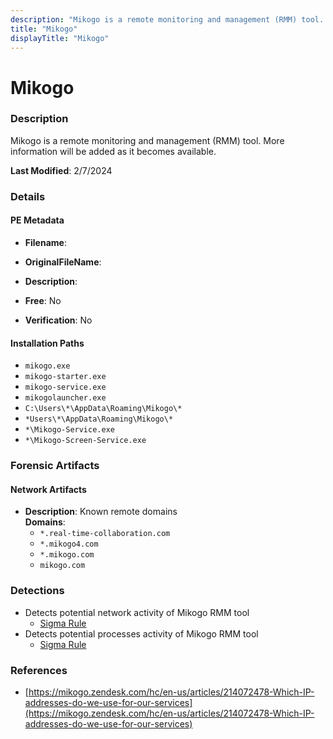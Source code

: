 ```yaml
---
description: "Mikogo is a remote monitoring and management (RMM) tool. More information will be added as it becomes available."
title: "Mikogo"
displayTitle: "Mikogo"
---
```




# Mikogo


### Description

Mikogo is a remote monitoring and management (RMM) tool. More information will be added as it becomes available.



**Last Modified**: 2/7/2024

### Details


#### PE Metadata
- **Filename**: 
- **OriginalFileName**: 
- **Description**: 


- **Free**: No

- **Verification**: No




#### Installation Paths
- `mikogo.exe`
- `mikogo-starter.exe`
- `mikogo-service.exe`
- `mikogolauncher.exe`
- `C:\Users\*\AppData\Roaming\Mikogo\*`
- `*Users\*\AppData\Roaming\Mikogo\*`
- `*\Mikogo-Service.exe`
- `*\Mikogo-Screen-Service.exe`

### Forensic Artifacts




#### Network Artifacts
- **Description**: Known remote domains
<br/>**Domains**:
    - `*.real-time-collaboration.com`
    - `*.mikogo4.com`
    - `*.mikogo.com`
    - `mikogo.com`


### Detections
- Detects potential network activity of Mikogo RMM tool
  - [Sigma Rule](https://github.com/magicsword-io/LOLRMM/blob/main/detections/sigma/mikogo_network_sigma.yml)
- Detects potential processes activity of Mikogo RMM tool
  - [Sigma Rule](https://github.com/magicsword-io/LOLRMM/blob/main/detections/sigma/mikogo_processes_sigma.yml)

### References
- [https://mikogo.zendesk.com/hc/en-us/articles/214072478-Which-IP-addresses-do-we-use-for-our-services](https://mikogo.zendesk.com/hc/en-us/articles/214072478-Which-IP-addresses-do-we-use-for-our-services)


